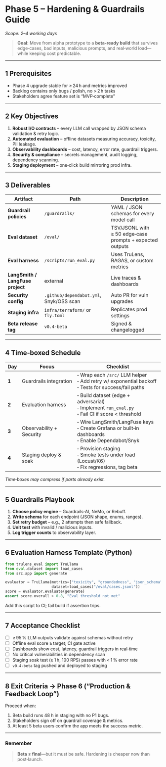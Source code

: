 # Phase 5 – Hardening & Guardrails Guide

*Scope: 2–4 working days*

> **Goal:** Move from alpha prototype to a **beta‑ready build** that survives edge‑cases, bad inputs, malicious prompts, and real‑world load—while keeping cost predictable.

---

## 1 Prerequisites

* Phase 4 upgrade stable for ≥ 24 h and metrics improved
* Backlog contains only bugs / polish, no > 2 h tasks
* Stakeholders agree feature set is “MVP‑complete”

---

## 2 Key Objectives

1. **Robust I/O contracts** – every LLM call wrapped by JSON schema validation & retry logic.
2. **Automated evaluation** – offline datasets measuring accuracy, toxicity, PII leakage.
3. **Observability dashboards** – cost, latency, error rate, guardrail triggers.
4. **Security & compliance** – secrets management, audit logging, dependency scanning.
5. **Staging deployment** – one‑click build mirroring prod infra.

---

## 3 Deliverables

| Artifact                         | Path                                     | Description                                              |
| -------------------------------- | ---------------------------------------- | -------------------------------------------------------- |
| **Guardrail policies**           | `/guardrails/`                           | YAML / JSON schemas for every model call                 |
| **Eval dataset**                 | `/eval/`                                 | TSV/JSONL with ≥ 50 edge‑case prompts + expected outputs |
| **Eval harness**                 | `/scripts/run_eval.py`                   | Uses TruLens, RAGAS, or custom metrics                   |
| **LangSmith / LangFuse project** | external                                 | Live traces & dashboards                                 |
| **Security config**              | `.github/dependabot.yml`,  Snyk/OSS scan | Auto PR for vuln upgrades                                |
| **Staging infra**                | `infra/terraform/` or `fly.toml`         | Replicates prod settings                                 |
| **Beta release tag**             | `v0.4-beta`                              | Signed & changelogged                                    |

---

## 4 Time‑boxed Schedule

| Day   | Focus                    | Checklist                                                                                              |
| ----- | ------------------------ | ------------------------------------------------------------------------------------------------------ |
| **1** | Guardrails integration   | ‑ Wrap each `/src/` LLM helper<br>‑ Add retry w/ exponential backoff<br>‑ Tests for success/fail paths |
| **2** | Evaluation harness       | ‑ Build dataset (edge + adversarial)<br>‑ Implement `run_eval.py`<br>‑ Fail CI if score < threshold    |
| **3** | Observability + Security | ‑ Wire LangSmith/LangFuse keys<br>‑ Create Grafana or built‑in dashboards<br>‑ Enable Dependabot/Snyk  |
| **4** | Staging deploy & soak    | ‑ Provision staging<br>‑ Smoke tests under load (Locust/K6)<br>‑ Fix regressions, tag beta             |

*Time‑boxes may compress if parts already exist.*

---

## 5 Guardrails Playbook

1. **Choose policy engine** – Guardrails‑AI, NeMo, or Rebuff.
2. **Write schema** for each endpoint (JSON shape, enums, ranges).
3. **Set retry budget** – e.g., 2 attempts then safe fallback.
4. **Unit test** with invalid / malicious inputs.
5. **Log trigger counts** to observability layer.

---

## 6 Evaluation Harness Template (Python)

```python
from trulens_eval import TruLlama
from eval.dataset import load_cases
from src.app import generate

evaluator = TruLlama(metrics=["toxicity", "groundedness", "json_schema"],
                     dataset=load_cases("/eval/cases.jsonl"))
score = evaluator.evaluate(generate)
assert score.overall > 0.8, "Eval threshold not met"
```

Add this script to CI; fail build if assertion trips.

---

## 7 Acceptance Checklist

* [ ] ≥ 95 % LLM outputs validate against schemas without retry
* [ ] Offline eval score ≥ target; CI gate active
* [ ] Dashboards show cost, latency, guardrail triggers in real‑time
* [ ] No critical vulnerabilities in dependency scan
* [ ] Staging soak test (≥ 1 h, 100 RPS) passes with < 1 % error rate
* [ ] `v0.4-beta` tag pushed and deployed to staging

---

## 8 Exit Criteria → Phase 6 (“Production & Feedback Loop”)

Proceed when:

1. Beta build runs 48 h in staging with no P1 bugs.
2. Stakeholders sign off on guardrail coverage & metrics.
3. At least 5 beta users confirm the app meets the success metric.

---

### Remember

> **Beta ≠ final**—but it must be safe. Hardening is cheaper now than post‑launch.
